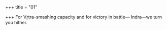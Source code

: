 +++
title = "01"

+++
For Vr̥tra-smashing capacity and for victory in battle—
Indra—we turn you hither.